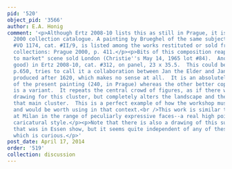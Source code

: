 ```yaml
---
pid: '520'
object_pid: '3566'
author: E.A. Honig
comment: '<p>Although Ertz 2008-10 lists this as still in Prague, it is not in their
  2000 collection catalogue. A painting by Brueghel of the same subject with inventory
  #VO 1174, cat. #II/9, is listed among the works restituted or sold from the gallery''s
  collections: Prague 2000, p. 411.</p><p>Bits of this composition reappear in a "way
  to market" scene sold London (Christie''s May 14, 1965 lot #84).  Another copy (less
  good) in Ertz 2008-10, cat. #312, on panel, 23 x 35.5.  This could be a studio piece.  Ertz,
  p.650, tries to call it a collaboration between Jan the Elder and Jan the Younger
  produced after 1620, which makes no sense at all.  It is an absolutely exact replica
  of the present painting (240, in Prague) whereas the other better copy (Ertz 243)
  is a variant.  It repeats the central crowd of figures, as if there was a pattern
  drawing for this cluster, but completely alters the landscape and the figures outside
  that main cluster.  This is a perfect example of how the workshop must have operated
  and would be worth using in that context.<br />This work is similar to the Daniel
  at Milan in the range of peculiarly expressive faces--a real high point of Jan''s
  caricatural style.</p><p>Note that there is also a drawing of this subject in Stockholm
  that was in Essen show, but it seems quite independent of any of these paintings,
  which is curious.</p>'
post_date: April 17, 2014
order: '519'
collection: discussion
---
```

